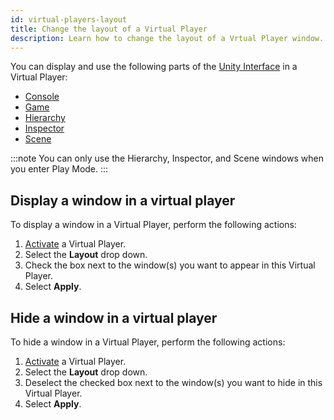 ```yaml
---
id: virtual-players-layout
title: Change the layout of a Virtual Player
description: Learn how to change the layout of a Vrtual Player window.
---
```


You can display and use the following parts of the [Unity Interface](https://docs.unity3d.com/Manual/UsingTheEditor.html) in a Virtual Player:
- [Console](https://docs.unity3d.com/Manual/Console.html)
- [Game](https://docs.unity3d.com/Manual/GameView.html)
- [Hierarchy](https://docs.unity3d.com/Manual/Hierarchy.html)
- [Inspector](https://docs.unity3d.com/Manual/UsingTheInspector.html)
- [Scene](https://docs.unity3d.com/Manual/UsingTheSceneView.html)

:::note
You can only use the Hierarchy, Inspector, and Scene windows when you enter Play Mode.
:::

## Display a window in a virtual player

To display a window in a Virtual Player, perform the following actions: 

1. [Activate](../virtual-players/virtual-players-enable) a Virtual Player.
2. Select the **Layout** drop down.
3. Check the box next to the window(s) you want to appear in this Virtual Player.
4. Select **Apply**.

## Hide a window in a virtual player

To hide a window in a Virtual Player, perform the following actions: 

1. [Activate](../virtual-players/virtual-players-enable) a Virtual Player.
2. Select the **Layout** drop down.
3. Deselect the checked box next to the window(s) you want to hide in this Virtual Player.
4. Select **Apply**.

